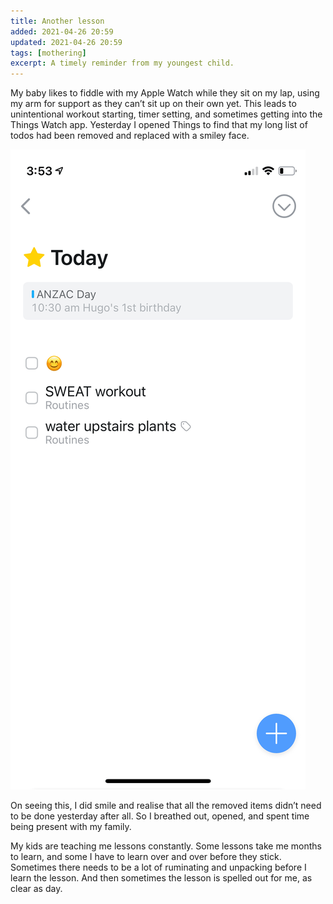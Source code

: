 ```yaml
---
title: Another lesson
added: 2021-04-26 20:59
updated: 2021-04-26 20:59
tags: [mothering]
excerpt: A timely reminder from my youngest child.
---
```


My baby likes to fiddle with my Apple Watch while they sit on my lap, using my arm for support as they can’t sit up on their own yet. This leads to unintentional workout starting, timer setting, and sometimes getting into the Things Watch app. Yesterday I opened Things to find that my long list of todos had been removed and replaced with a smiley face.

![A screenshot of my todo list in Things](../images/things-screenshot.png)

On seeing this, I did smile and realise that all the removed items didn’t need to be done yesterday after all. So I breathed out, opened, and spent time being present with my family.

My kids are teaching me lessons constantly. Some lessons take me months to learn, and some I have to learn over and over before they stick. Sometimes there needs to be a lot of ruminating and unpacking before I learn the lesson. And then sometimes the lesson is spelled out for me, as clear as day.


